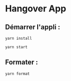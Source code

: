 # Hangover App

## Démarrer l'appli :

```
yarn install
```

```
yarn start
```

## Formater :

```
yarn format
```